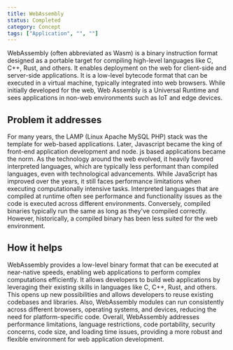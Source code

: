 ```yaml
---
title: WebAssembly
status: Completed
category: Concept
tags: ["Application", "", ""]
---
```


WebAssembly (often abbreviated as Wasm) is a binary instruction format designed as a portable target for compiling high-level languages like C, C++, Rust, and others. It enables deployment on the web for client-side and server-side applications.
It is a low-level bytecode format that can be executed in a virtual machine, typically integrated into web browsers. While initially developed for the web, Web Assembly is a Universal Runtime and sees applications in non-web environments such as IoT and edge devices. 

## Problem it addresses

For many years, the LAMP (Linux Apache MySQL PHP) stack was the template for web-based applications. Later, Javascript became the king of front-end application development and node. js based applications became the norm. As the technology around the web evolved, it heavily favored interpreted languages, which are typically less performant than compiled languages, even with technological advancements. 
While JavaScript has improved over the years, it still faces performance limitations when executing computationally intensive tasks.
Interpreted languages that are compiled at runtime often see performance and functionality issues as the code is executed across different environments. Conversely, compiled binaries typically run the same as long as they've compiled correctly. However, historically, a compiled binary has been less suited for the web environment.

## How it helps

WebAssembly provides a low-level binary format that can be executed at near-native speeds, enabling web applications to perform complex computations efficiently. 
It allows developers to build web applications by leveraging their existing skills in languages like C, C++, Rust, and others.
This opens up new possibilities and allows developers to reuse existing codebases and libraries.
Also, WebAssembly modules can run consistently across different browsers, operating systems, and devices, reducing the need for platform-specific code.
Overall, WebAssembly addresses performance limitations, language restrictions, code portability, security concerns, code size, and loading time issues, providing a more robust and flexible environment for web application development.
